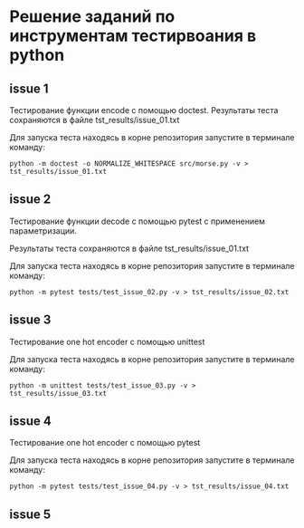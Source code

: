 # Решение заданий по инструментам тестирвоания в python

## issue 1
Тестирование функции encode с помощью doctest. Результаты теста сохраняются в файле tst_results/issue_01.txt

Для запуска теста находясь в корне репозитория запустите в терминале команду:
```
python -m doctest -o NORMALIZE_WHITESPACE src/morse.py -v > tst_results/issue_01.txt
```

## issue 2
Тестирование функции decode с помощью pytest с применением параметризации.

Результаты теста сохраняются в файле tst_results/issue_01.txt

Для запуска теста находясь в корне репозитория запустите в терминале команду:

```
python -m pytest tests/test_issue_02.py -v > tst_results/issue_02.txt
```

## issue 3
Тестирование one hot encoder с помощью unittest

Для запуска теста находясь в корне репозитория запустите в терминале команду:
```
python -m unittest tests/test_issue_03.py -v > tst_results/issue_03.txt
```

## issue 4
Тестирование one hot encoder с помощью pytest

Для запуска теста находясь в корне репозитория запустите в терминале команду:
```
python -m pytest tests/test_issue_04.py -v > tst_results/issue_04.txt
```

## issue 5
